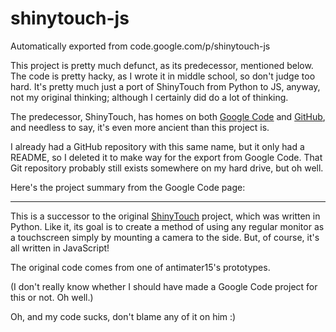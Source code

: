 # shinytouch-js
Automatically exported from code.google.com/p/shinytouch-js

This project is pretty much defunct, as its predecessor, mentioned below. The code is pretty hacky, as I wrote it
in middle school, so don't judge too hard. It's pretty much just  a port of ShinyTouch from Python to JS, anyway,
not my original thinking; although I certainly did do a lot of thinking.

The predecessor, ShinyTouch, has homes on both [Google Code](https://code.google.com/p/shinytouch/)
and [GitHub](https://github.com/antimatter15/shinytouch), and needless to say, it's even more ancient
than this project is.

I already had a GitHub repository with this same name, but it only had a README, so I deleted it
to make way for the export from Google Code. That Git repository probably still exists somewhere
on my hard drive, but oh well.

Here's the project summary from the Google Code page:

---

This is a successor to the original [ShinyTouch](http://code.google.com/p/shinytouch) project, which was 
written in Python. Like it, its goal is to create a method of using any regular monitor as a touchscreen 
simply by mounting a camera to the side. But, of course, it's all written in JavaScript!

The original code comes from one of antimater15's prototypes.

(I don't really know whether I should have made a Google Code project for this or not. Oh well.)

Oh, and my code sucks, don't blame any of it on him :)
